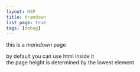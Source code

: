 ```yaml
---
layout: HSP
title: Kramdown
list_page: true
tags: [debug]
---
```


this is a *markdown* page

<div class="free" style="--top: 30px; --left:20px; --text-align:left;">
by default you can use html inside it
</div>

<div class="free" style="--top: 400px; --left:20px; --text-align:left;">
the page height is determined by the lowest element
</div>